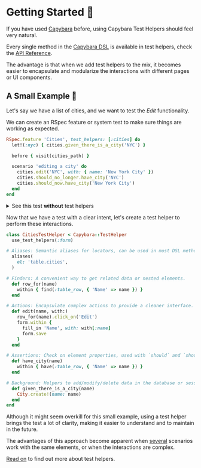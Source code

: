 [capybara]: https://github.com/teamcapybara/capybara
[capybara dsl]: https://github.com/teamcapybara/capybara#the-dsl
[rspec_injection]: https://github.com/ElMassimo/capybara-compose/blob/master/examples/rails_app/spec/system/cities_spec.rb#L7
[rspec_global_injection]: https://github.com/ElMassimo/capybara-compose/blob/master/examples/rails_app/spec/system/support/default_test_helpers.rb#L8
[cucumber_injection]: https://github.com/ElMassimo/capybara-compose/blob/master/examples/rails_app/features/step_definitions/city_steps.rb#L3
[example app]: https://github.com/ElMassimo/capybara-compose/blob/master/examples/rails_app
[capybara-compose_tests]: https://github.com/ElMassimo/capybara-compose/blob/master/spec
[rspec matchers]: https://relishapp.com/rspec/rspec-expectations/docs/built-in-matchers
[actions]: /guide/essentials/actions
[api]: /api/

# Getting Started 🚀

If you have used [Capybara] before, using Capybara Test Helpers should feel very natural.

Every single method in the [Capybara DSL] is available in test helpers, check the [API Reference][api].

The advantage is that when we add test helpers to the mix, it becomes easier to
encapsulate and modularize the interactions with different pages or UI components.

## A Small Example 🌆

Let's say we have a list of cities, and we want to test the _Edit_ functionality.

We can create an RSpec feature or system test to make sure things are working as expected.

```ruby
RSpec.feature 'Cities', test_helpers: [:cities] do
  let!(:nyc) { cities.given_there_is_a_city('NYC') }

  before { visit(cities_path) }

  scenario 'editing a city' do
    cities.edit('NYC', with: { name: 'New York City' })
    cities.should_no_longer.have_city('NYC')
    cities.should_now.have_city('New York City')
  end
end
```

<details>
  <summary>See this test <b>without</b> test helpers</summary>

```ruby
RSpec.describe 'Cities' do
  let!(:nyc) { City.create!(name: 'NYC') }

  before { visit(cities_path) }

  scenario 'editing a city' do
    within('.table.cities') {
      find(:table_row, { 'Name' => 'NYC' }).click_on('Edit')
    }
    within('form') {
      fill_in 'Name', with: 'New York City'
      click_button(type: 'submit')
    }
    within('table.cities') {
      expect(page).not_to have_selector(:table_row, { 'Name' => 'NYC' })
      expect(page).to have_selector(:table_row, { 'Name' => 'New York City' })
    }
  end
end
```
</details>

Now that we have a test with a clear intent, let's create a test helper to perform these interactions.

```ruby
class CitiesTestHelper < Capybara::TestHelper
  use_test_helpers(:form)

# Aliases: Semantic aliases for locators, can be used in most DSL methods.
  aliases(
    el: 'table.cities',
  )

# Finders: A convenient way to get related data or nested elements.
  def row_for(name)
    within { find(:table_row, { 'Name' => name }) }
  end

# Actions: Encapsulate complex actions to provide a cleaner interface.
  def edit(name, with:)
    row_for(name).click_on('Edit')
    form.within {
      fill_in 'Name', with: with[:name]
      form.save
    }
  end

# Assertions: Check on element properties, used with `should` and `should_not`.
  def have_city(name)
    within { have(:table_row, { 'Name' => name }) }
  end

# Background: Helpers to add/modify/delete data in the database or session.
  def given_there_is_a_city(name)
    City.create!(name: name)
  end
end
```

Although it might seem overkill for this small example, using a test helper brings the test a lot of clarity, making it easier to understand and to maintain in the future.

The advantages of this approach become apparent when [several](https://github.com/ElMassimo/capybara-compose/blob/master/examples/rails_app/spec/system/cities_spec.rb) scenarios work with the same elements, or when the interactions are complex.

[Read on][actions] to find out more about test helpers.
